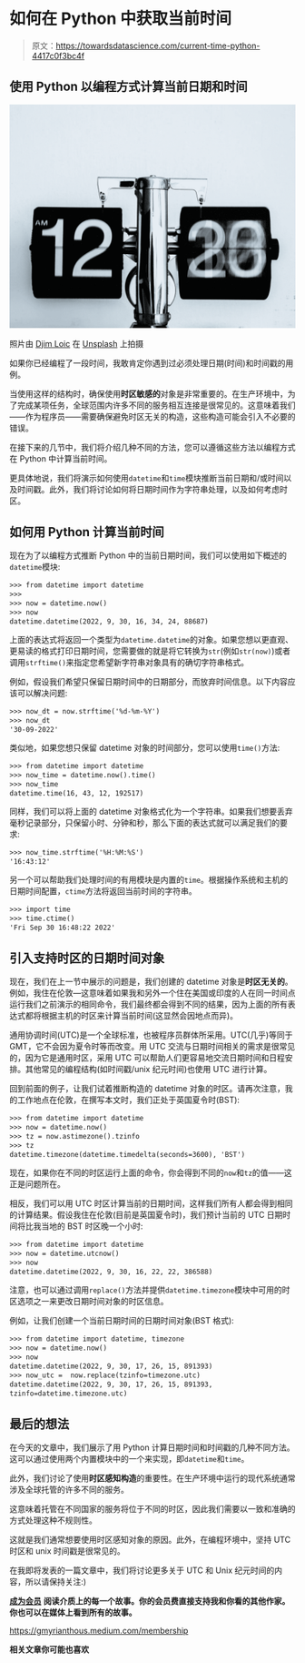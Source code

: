 # 如何在 Python 中获取当前时间

> 原文：<https://towardsdatascience.com/current-time-python-4417c0f3bc4f>

## 使用 Python 以编程方式计算当前日期和时间

![](img/23dac43a96b5fed6dd5a39ca747b1182.png)

照片由 [Djim Loic](https://unsplash.com/@loic?utm_source=unsplash&utm_medium=referral&utm_content=creditCopyText) 在 [Unsplash](https://unsplash.com/s/photos/time?utm_source=unsplash&utm_medium=referral&utm_content=creditCopyText) 上拍摄

如果你已经编程了一段时间，我敢肯定你遇到过必须处理日期(时间)和时间戳的用例。

当使用这样的结构时，确保使用**时区敏感的**对象是非常重要的。在生产环境中，为了完成某项任务，全球范围内许多不同的服务相互连接是很常见的。这意味着我们——作为程序员——需要确保避免时区无关的构造，这些构造可能会引入不必要的错误。

在接下来的几节中，我们将介绍几种不同的方法，您可以遵循这些方法以编程方式在 Python 中计算当前时间。

更具体地说，我们将演示如何使用`datetime`和`time`模块推断当前日期和/或时间以及时间戳。此外，我们将讨论如何将日期时间作为字符串处理，以及如何考虑时区。

## 如何用 Python 计算当前时间

现在为了以编程方式推断 Python 中的当前日期时间，我们可以使用如下概述的`datetime`模块:

```
>>> from datetime import datetime
>>>
>>> now = datetime.now()
>>> now
datetime.datetime(2022, 9, 30, 16, 34, 24, 88687)
```

上面的表达式将返回一个类型为`datetime.datetime`的对象。如果您想以更直观、更易读的格式打印日期时间，您需要做的就是将它转换为`str`(例如`str(now)`)或者调用`strftime()`来指定您希望新字符串对象具有的确切字符串格式。

例如，假设我们希望只保留日期时间中的日期部分，而放弃时间信息。以下内容应该可以解决问题:

```
>>> now_dt = now.strftime('%d-%m-%Y')
>>> now_dt
'30-09-2022'
```

类似地，如果您想只保留 datetime 对象的时间部分，您可以使用`time()`方法:

```
>>> from datetime import datetime
>>> now_time = datetime.now().time()
>>> now_time
datetime.time(16, 43, 12, 192517)
```

同样，我们可以将上面的 datetime 对象格式化为一个字符串。如果我们想要丢弃毫秒记录部分，只保留小时、分钟和秒，那么下面的表达式就可以满足我们的要求:

```
>>> now_time.strftime('%H:%M:%S')
'16:43:12'
```

另一个可以帮助我们处理时间的有用模块是内置的`time`。根据操作系统和主机的日期时间配置，`ctime`方法将返回当前时间的字符串。

```
>>> import time
>>> time.ctime()
'Fri Sep 30 16:48:22 2022'
```

## 引入支持时区的日期时间对象

现在，我们在上一节中展示的问题是，我们创建的 datetime 对象是**时区无关的**。例如，我住在伦敦—这意味着如果我和另外一个住在美国或印度的人在同一时间点运行我们之前演示的相同命令，我们最终都会得到不同的结果，因为上面的所有表达式都将根据主机的时区来计算当前时间(这显然会因地点而异)。

通用协调时间(UTC)是一个全球标准，也被程序员群体所采用。UTC(几乎)等同于 GMT，它不会因为夏令时等而改变。用 UTC 交流与日期时间相关的需求是很常见的，因为它是通用时区，采用 UTC 可以帮助人们更容易地交流日期时间和日程安排。其他常见的编程结构(如时间戳/unix 纪元时间)也使用 UTC 进行计算。

回到前面的例子，让我们试着推断构造的 datetime 对象的时区。请再次注意，我的工作地点在伦敦，在撰写本文时，我们正处于英国夏令时(BST):

```
>>> from datetime import datetime
>>> now = datetime.now()
>>> tz = now.astimezone().tzinfo
>>> tz
datetime.timezone(datetime.timedelta(seconds=3600), 'BST')
```

现在，如果你在不同的时区运行上面的命令，你会得到不同的`now`和`tz`的值——这正是问题所在。

相反，我们可以用 UTC 时区计算当前的日期时间，这样我们所有人都会得到相同的计算结果。假设我住在伦敦(目前是英国夏令时)，我们预计当前的 UTC 日期时间将比我当地的 BST 时区晚一个小时:

```
>>> from datetime import datetime
>>> now = datetime.utcnow()
>>> now
datetime.datetime(2022, 9, 30, 16, 22, 22, 386588)
```

注意，也可以通过调用`replace()`方法并提供`datetime.timezone`模块中可用的时区选项之一来更改日期时间对象的时区信息。

例如，让我们创建一个当前日期时间的日期时间对象(BST 格式):

```
>>> from datetime import datetime, timezone
>>> now = datetime.now()
>>> now
datetime.datetime(2022, 9, 30, 17, 26, 15, 891393)
>>> now_utc =  now.replace(tzinfo=timezone.utc)
datetime.datetime(2022, 9, 30, 17, 26, 15, 891393, tzinfo=datetime.timezone.utc)
```

## 最后的想法

在今天的文章中，我们展示了用 Python 计算日期时间和时间戳的几种不同方法。这可以通过使用两个内置模块中的一个来实现，即`datetime`和`time`。

此外，我们讨论了使用**时区感知构造**的重要性。在生产环境中运行的现代系统通常涉及全球托管的许多不同的服务。

这意味着托管在不同国家的服务将位于不同的时区，因此我们需要以一致和准确的方式处理这种不规则性。

这就是我们通常想要使用时区感知对象的原因。此外，在编程环境中，坚持 UTC 时区和 unix 时间戳是很常见的。

在我即将发表的一篇文章中，我们将讨论更多关于 UTC 和 Unix 纪元时间的内容，所以请保持关注:)

[**成为会员**](https://gmyrianthous.medium.com/membership) **阅读介质上的每一个故事。你的会员费直接支持我和你看的其他作家。你也可以在媒体上看到所有的故事。**

<https://gmyrianthous.medium.com/membership>  

**相关文章你可能也喜欢**

</requirements-vs-setuptools-python-ae3ee66e28af>  </diagrams-as-code-python-d9cbaa959ed5>  </python-poetry-83f184ac9ed1> 